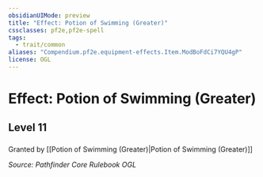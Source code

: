 ```yaml
---
obsidianUIMode: preview
title: "Effect: Potion of Swimming (Greater)"
cssclasses: pf2e,pf2e-spell
tags:
  - trait/common
aliases: "Compendium.pf2e.equipment-effects.Item.ModBoFdCi7YQU4gP"
license: OGL
---
```

# Effect: Potion of Swimming (Greater)
## Level 11
### 






Granted by [[Potion of Swimming (Greater)|Potion of Swimming (Greater)]]

*Source: Pathfinder Core Rulebook*
*OGL*